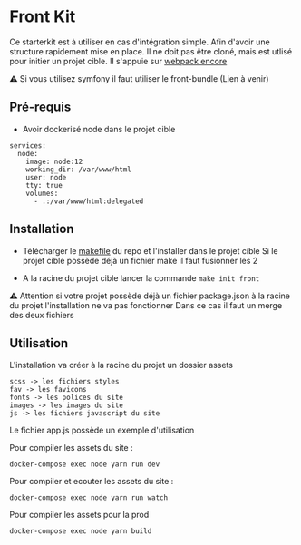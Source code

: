 Front Kit 
========

Ce starterkit est à utiliser en cas d'intégration simple. Afin d'avoir une structure rapidement mise en place. 
Il ne doit pas être cloné, mais est utlisé pour initier un projet cible. 
Il s'appuie sur [webpack encore](https://symfony.com/doc/current/frontend.html)

⚠️ Si vous utilisez symfony il faut utiliser le front-bundle (Lien à venir)


Pré-requis
--------

* Avoir dockerisé node dans le projet cible

```
services:
  node:
    image: node:12
    working_dir: /var/www/html
    user: node
    tty: true
    volumes:
      - .:/var/www/html:delegated
```

Installation
--------

* Télécharger le [makefile](https://raw.githubusercontent.com/umanit/front-kit/master/Makefile) du repo et l'installer dans le projet cible
Si le projet cible possède déjà un fichier make il faut fusionner les 2 

* A la racine du projet cible lancer la commande 
```make init front```

⚠️ Attention si votre projet possède déjà un fichier package.json à la racine du projet l'installation ne va pas fonctionner
Dans ce cas il faut un merge des deux fichiers 

Utilisation
--------

L'installation va créer à la racine du projet un dossier assets 

```
scss -> les fichiers styles
fav -> les favicons
fonts -> les polices du site
images -> les images du site
js -> les fichiers javascript du site
```

Le fichier app.js possède un exemple d'utilisation 

Pour compiler les assets du site : 

```
docker-compose exec node yarn run dev
```

Pour compiler et ecouter les assets du site : 

```
docker-compose exec node yarn run watch
```

Pour compiler les assets pour la prod

```
docker-compose exec node yarn build
```
